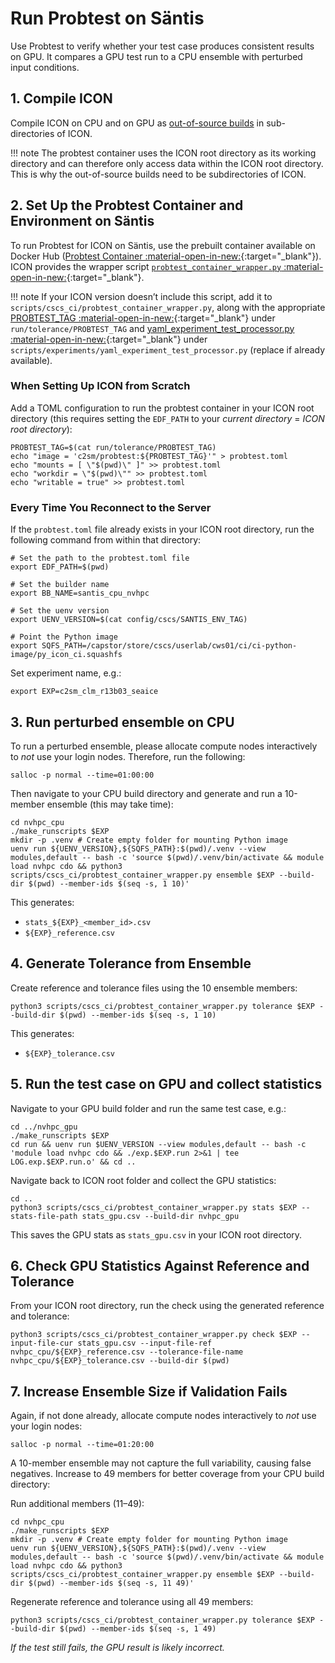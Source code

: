 # Run Probtest on Säntis

Use Probtest to verify whether your test case produces consistent results on GPU. It compares a GPU test run to a CPU ensemble with perturbed input conditions.

## 1. Compile ICON
Compile ICON on CPU and on GPU as [out-of-source builds](compile_and_run.md#building-out-of-source) in sub-directories of ICON.

!!! note
    The probtest container uses the ICON root directory as its working directory and can therefore only access data within the ICON root directory. This is why the out-of-source builds need to be subdirectories of ICON.

## 2. Set Up the Probtest Container and Environment on Säntis
To run Probtest for ICON on Säntis, use the prebuilt container available on Docker Hub ([Probtest Container :material-open-in-new:](https://github.com/MeteoSwiss/probtest?tab=readme-ov-file#probtest-container){:target="_blank"}). ICON provides the wrapper script [`probtest_container_wrapper.py` :material-open-in-new:](https://gitlab.dkrz.de/icon/icon-nwp/-/blob/master/scripts/cscs_ci/probtest_container_wrapper.py?ref_type=heads){:target="_blank"}.

!!! note
    If your ICON version doesn’t include this script, add it to `scripts/cscs_ci/probtest_container_wrapper.py`, along with the appropriate [PROBTEST_TAG :material-open-in-new:](https://gitlab.dkrz.de/icon/icon-nwp/-/blob/master/run/tolerance/PROBTEST_TAG?ref_type=heads){:target="_blank"} under `run/tolerance/PROBTEST_TAG` and [yaml_experiment_test_processor.py :material-open-in-new:](https://gitlab.dkrz.de/icon/icon-nwp/-/blob/master/scripts/experiments/yaml_experiment_test_processor.py?ref_type=heads){:target="_blank"} under `scripts/experiments/yaml_experiment_test_processor.py` (replace if already available).


### When Setting Up ICON from Scratch
Add a TOML configuration to run the probtest container in your ICON root directory (this requires setting the `EDF_PATH` to your *current directory* = *ICON root directory*):
```console
PROBTEST_TAG=$(cat run/tolerance/PROBTEST_TAG)
echo "image = 'c2sm/probtest:${PROBTEST_TAG}'" > probtest.toml
echo "mounts = [ \"$(pwd)\" ]" >> probtest.toml
echo "workdir = \"$(pwd)\"" >> probtest.toml
echo "writable = true" >> probtest.toml
```

### Every Time You Reconnect to the Server
If the `probtest.toml` file already exists in your ICON root directory, run the following command from within that directory:
```console
# Set the path to the probtest.toml file
export EDF_PATH=$(pwd)

# Set the builder name
export BB_NAME=santis_cpu_nvhpc

# Set the uenv version
export UENV_VERSION=$(cat config/cscs/SANTIS_ENV_TAG)

# Point the Python image
export SQFS_PATH=/capstor/store/cscs/userlab/cws01/ci/ci-python-image/py_icon_ci.squashfs
```

Set experiment name, e.g.:
```console
export EXP=c2sm_clm_r13b03_seaice
```

## 3. Run perturbed ensemble on CPU
To run a perturbed ensemble, please allocate compute nodes interactively to *not* use your login nodes. Therefore, run the following:
```console
salloc -p normal --time=01:00:00
```

Then navigate to your CPU build directory and generate and run a 10-member ensemble (this may take time):
```console
cd nvhpc_cpu
./make_runscripts $EXP
mkdir -p .venv # Create empty folder for mounting Python image
uenv run ${UENV_VERSION},${SQFS_PATH}:$(pwd)/.venv --view modules,default -- bash -c 'source $(pwd)/.venv/bin/activate && module load nvhpc cdo && python3 scripts/cscs_ci/probtest_container_wrapper.py ensemble $EXP --build-dir $(pwd) --member-ids $(seq -s, 1 10)'
```

This generates:

- `stats_${EXP}_<member_id>.csv`
- `${EXP}_reference.csv`

## 4. Generate Tolerance from Ensemble

Create reference and tolerance files using the 10 ensemble members:
```console
python3 scripts/cscs_ci/probtest_container_wrapper.py tolerance $EXP --build-dir $(pwd) --member-ids $(seq -s, 1 10)
```

This generates:

- `${EXP}_tolerance.csv`

## 5. Run the test case on GPU and collect statistics
Navigate to your GPU build folder and run the same test case, e.g.:
```console
cd ../nvhpc_gpu
./make_runscripts $EXP
cd run && uenv run $UENV_VERSION --view modules,default -- bash -c 'module load nvhpc cdo && ./exp.$EXP.run 2>&1 | tee LOG.exp.$EXP.run.o' && cd ..
```

Navigate back to ICON root folder and collect the GPU statistics:
```console
cd ..
python3 scripts/cscs_ci/probtest_container_wrapper.py stats $EXP --stats-file-path stats_gpu.csv --build-dir nvhpc_gpu
```

This saves the GPU stats as `stats_gpu.csv` in your ICON root directory.

## 6. Check GPU Statistics Against Reference and Tolerance

From your ICON root directory, run the check using the generated reference and tolerance:
```console
python3 scripts/cscs_ci/probtest_container_wrapper.py check $EXP --input-file-cur stats_gpu.csv --input-file-ref nvhpc_cpu/${EXP}_reference.csv --tolerance-file-name nvhpc_cpu/${EXP}_tolerance.csv --build-dir $(pwd)
```

## 7. Increase Ensemble Size if Validation Fails
Again, if not done already, allocate compute nodes interactively to *not* use your login nodes:
```console
salloc -p normal --time=01:20:00
```

A 10-member ensemble may not capture the full variability, causing false negatives. Increase to 49 members for better coverage from your CPU build directory:

Run additional members (11–49):
```console
cd nvhpc_cpu
./make_runscripts $EXP
mkdir -p .venv # Create empty folder for mounting Python image
uenv run ${UENV_VERSION},${SQFS_PATH}:$(pwd)/.venv --view modules,default -- bash -c 'source $(pwd)/.venv/bin/activate && module load nvhpc cdo && python3 scripts/cscs_ci/probtest_container_wrapper.py ensemble $EXP --build-dir $(pwd) --member-ids $(seq -s, 11 49)'
```

Regenerate reference and tolerance using all 49 members:
```console
python3 scripts/cscs_ci/probtest_container_wrapper.py tolerance $EXP --build-dir $(pwd) --member-ids $(seq -s, 1 49)
```

*If the test still fails, the GPU result is likely incorrect.*